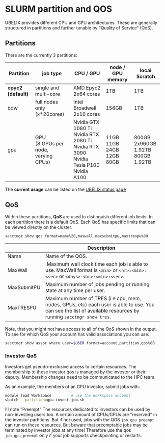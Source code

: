 # SLURM partition and QOS

UBELIX provides different CPU and GPU architectures. These are generally structured in partitions and further tunable by "Quality of Service" (QoS).

## Partitions
There are the currently 3 partitions:

| Partition | job type | CPU / GPU | node / GPU memory | local Scratch |
| --------- | -------- | ---------- | ---------------- | ------------- |
|**epyc2 (default)** | single and multi-core |AMD Epyc2 2x64 cores | 1TB | 1TB |
| bdw | full nodes only (x*20cores) | Intel Broadwell 2x10 cores | 156GB | 1TB |
| gpu | GPU <br> (8 GPUs per node, <br> varying CPUs) | Nvidia GTX 1080 Ti <br> Nvidia RTX 2080 Ti <br> Nvidia RTX 3090 <br> Nvidia Tesla P100 <br> Nvidia A100 | 11GB <br> 11GB <br> 24GB <br> 12GB <br> 80GB | 800GB <br> 2x960GB <br> 1.92TB <br> 800GB <br> 1.92TB |

The **current usage** can be listed on the [UBELIX status page](https://www.ubelix.hpc.unibe.ch)

## QoS
Within these partitions, **QoS** are used to distinguish different job limits.
In each partition there is a default QoS. Each QoS has specific
limits that can be viewed directly on the cluster:

```bash
sacctmgr show qos format=name%20,maxwall,maxsubmitpu,maxtrespu%80
```

|       | Description |
| ----- | ----------- |
| Name | Name of the QOS. |
| MaxWall | Maximum wall clock time each job is able to use. MaxWall format is `<min>` or `<hr>:<min>:<sec>` or `<days>-<hr>:<min>:<sec>`. |
| MaxSubmitPU | Maximum number of jobs pending or running state at any time per user.
| MaxTRESPU | Maximum number of TRES (i.e cpu, mem, nodes, GPUs, etc) each user is able to use. You can see the list of available resources by running `sacctmgr show tres`. |

Note, that you might not have access to all of the QoS shown in the output. To
see for which QoS your account has valid associations you can use:

```bash
sacctmgr show assoc where user=$USER format=account,partition,qos%80
```

### Investor QoS
Investors get pseudo-exclusive access to certain resources. The membership to these investor qos is managed by the investor or their deputy. Membership changes need to be communicated to the HPC team.

As an example, the members of an GPU investor, submit jobs with:
```Bash
module load Workspace         # use the Workspace account
sbatch --partition=gpu-invest job.sh
```

!!! note "Preempt"
    The resources dedicated to investors can be used by non-investing users too.
    A certain amount of CPUs/GPUs are "reserved" in the investor partitions. But if not used, jobs with the QOS `job_gpu_preempt` can run on these resources. But beware that preemptable jobs may be terminated by investor jobs at any time! Therefore use the qos `job_gpu_preempt` only if your job supports checkpointing or restarts.

